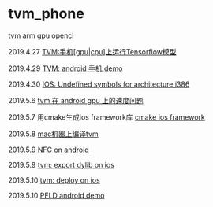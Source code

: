 # tvm_phone
tvm arm gpu opencl

2019.4.27
[TVM:手机\[gpu\|cpu\]上运行Tensorflow模型](https://github.com/zhaowd2001/tvm_phone/blob/master/tvm-phone-gpu.md)

2019.4.29
[TVM: android 手机 demo](https://github.com/zhaowd2001/tvm_phone/blob/master/tvm-android-demo.md)

2019.4.30
[IOS: Undefined symbols for architecture i386](https://github.com/zhaowd2001/tvm_phone/blob/master/ios-undefined-symbols.md)

2019.5.6
[tvm 在 android gpu 上的速度问题](https://github.com/zhaowd2001/tvm_phone/blob/master/tvm-android-gpu-speed.md)

2019.5.7
用cmake生成ios framework库
[cmake ios framework](https://github.com/zhaowd2001/tvm_phone/blob/master/tvm-cmake-ios.md)


2019.5.8
[mac机器上编译tvm](https://github.com/zhaowd2001/tvm_phone/blob/master/tvm-mac-build.md)

2019.5.9
[NFC on android](https://github.com/zhaowd2001/tvm_phone/blob/master/android-nfc.md)

2019.5.9
[tvm: export dylib on ios](https://github.com/zhaowd2001/tvm_phone/blob/master/tvm-ios-export.md)

2019.5.10
[tvm: deploy on ios](https://github.com/zhaowd2001/tvm_phone/blob/master/tvm-ios-deploy.md)

2019.5.10
[PFLD android demo](https://github.com/zhaowd2001/tvm_phone/blob/master/pfld-android-demo.md)

